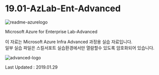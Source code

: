 # 19.01-AzLab-Ent-Advanced
![readme-azurelogo](https://user-images.githubusercontent.com/46337910/50626681-f7d30180-0f72-11e9-99db-6f2b402cc897.jpg)

Microsoft Azure for Enterprise Lab-Advanced

이 자료는 Microsoft Azure Infra Advanced 과정용 실습 자료입니다. <br>
일부 실습 파일은 스킬서포트 실습환경에서만 열람할수 있도록 암호화되어 있습니다.

![advanced-logo](https://user-images.githubusercontent.com/46337910/50867894-68a17000-13f0-11e9-9179-f48c8bd8d770.jpg)

Last Updated : 2019.01.29
